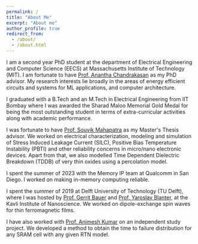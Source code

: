 ```yaml
---
permalink: /
title: "About Me"
excerpt: "About me"
author_profile: true
redirect_from: 
  - /about/
  - /about.html
---
```



I am a second year PhD student at the department of Electrical Engineering and Computer Science (EECS) at Massachusetts Institute of Technology (MIT). I am fortunate to have [Prof. Anantha Chandrakasan](https://www.eecs.mit.edu/people/anantha-chandrakasan/) as my PhD advisor. My research interests lie broadly in the areas of energy efficient circuits and systems for ML applications, and computer architecture.

I graduated with a B.Tech and an M.Tech in Electrical Engineering from IIT Bombay where I was awarded the Sharad Maloo Memorial Gold Medal for being the most outstanding student in terms of extra-curricular activities along with academic performance. 

I was fortunate to have [Prof. Souvik Mahapatra](https://www.ee.iitb.ac.in/wiki/faculty/souvik?s=model) as my Master's Thesis advisor. We worked on electrical characterization, modeling and simulation of Stress Induced Leakage Current (SILC), Positive Bias Temperature Instability (PBTI) and other reliability concerns in micro/nano electronic devices. Apart from that, we also modelled Time Dependent Dielectric Breakdown (TDDB) of very thin oxides using a percolation model. 

I spent the summer of 2023 with the Memory IP team at Qualcomm in San Diego. I worked on making in-memory computing reliable.

I spent the summer of 2019 at Delft University of Technology (TU Delft), where I was hosted by [Prof. Gerrit Bauer](https://www.tudelft.nl/en/faculty-of-applied-sciences/about-faculty/departments/quantum-nanoscience/prof-dr-gerrit-bauer/) and [Prof. Yaroslav Blanter](https://www.tudelft.nl/en/faculty-of-applied-sciences/about-faculty/departments/quantum-nanoscience/prof-dr-yaroslav-blanter/), at the Kavli Institute of Nanoscience. We worked on dipole-exchange spin waves for thin ferromagnetic films.  

I have also worked with [Prof. Animesh Kumar](https://www.ee.iitb.ac.in/~animesh/) on an independent study project. We developed a method to obtain the time to failure distribution for any SRAM cell with any given RTN model.
